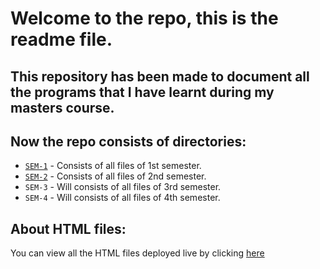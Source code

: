 # Welcome to the repo, this is the readme file.

## This repository has been made to document all the programs that I have learnt during my masters course.

## Now the repo consists of directories:
- [`SEM-1`](/SEM-I/) - Consists of all files of 1st semester.
- [`SEM-2`](/SEM-II/) - Consists of all files of 2nd semester.
- `SEM-3` - Will consists of all files of 3rd semester.
- `SEM-4` - Will consists of all files of 4th semester.

## About HTML files:
 You can view all the HTML files deployed live by clicking [here](/deployement.html)